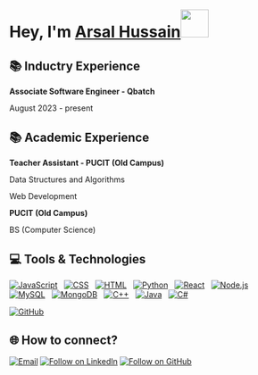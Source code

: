 <h1 align="left">Hey, I'm <a href="www.linkedin.com/in/muhammad-arsal-730877217">Arsal Hussain</a><img src="https://media.giphy.com/media/hvRJCLFzcasrR4ia7z/giphy.gif" width="50">

## 📚 Inductry Experience
<div style="line-height: 1.15">
    <b>Associate Software Engineer - Qbatch </b>
    <p>August 2023 - present</p>
</div>



## 📚 Academic Experience
<div style="line-height: 1.15">
    <b>Teacher Assistant - PUCIT (Old Campus) </b>
    <p>Data Structures and Algorithms</p>
    <p>Web Development</p>
</div>

<div style="line-height: 1.15">
    <b>PUCIT (Old Campus)</b>
    <p>BS (Computer Science)</p>
</div>


## 💻 Tools & Technologies

[![JavaScript](https://img.shields.io/badge/-JavaScript-05122A?style=flat&logo=javascript)](#)&nbsp;&nbsp;
[![CSS](https://img.shields.io/badge/-CSS-05122A?style=flat&logo=CSS3&logoColor=1572B6)](#)&nbsp;&nbsp;
[![HTML](https://img.shields.io/badge/-HTML-05122A?style=flat&logo=HTML5)](#)&nbsp;&nbsp;
[![Python](https://img.shields.io/badge/-Python-05122A?style=flat&logo=python)](#)&nbsp;&nbsp;
[![React](https://img.shields.io/badge/React-20232A?style=flat&logo=C%2B%2B)](#)&nbsp;&nbsp;
[![Node.js](https://img.shields.io/badge/Node.js-339933?style=flat&logo=C%2B%2B)](#)&nbsp;&nbsp;
[![MySQL](https://img.shields.io/badge/MySQL-005C84?style=flat&logo=C%2B%2B)](#)&nbsp;&nbsp;
[![MongoDB](https://img.shields.io/badge/MongoDB-4EA94B?style=flat&logo=C%2B%2B)](#)&nbsp;&nbsp;
[![C++](https://img.shields.io/badge/-C++-05122A?style=flat&logo=C%2B%2B)](#)&nbsp;&nbsp;
[![Java](https://img.shields.io/badge/-Java-05122A?style=flat&logo=java&logoColor=f89820)](#)&nbsp;&nbsp;
[![C#](https://img.shields.io/badge/-C%23-239120?style=flat&logo=c-sharp)](#)
<!--[![Git](https://img.shields.io/badge/-Git-05122A?style=flat&logo=git)](#)&nbsp;&nbsp;-->
[![GitHub](https://img.shields.io/badge/-GitHub-05122A?style=flat&logo=github)](#)&nbsp;&nbsp;



<h2 align="left">🌐 How to connect?</h2>
<p align="left">
  <a href="mailto:muhammadarsal236@gmail.com"><img title="Email" src="https://img.shields.io/badge/Gmail-D14836?style=for-the-badge&logo=gmail&logoColor=white"/></a>
  <a href="www.linkedin.com/in/muhammad-arsal-730877217"><img title="Follow on LinkedIn" src="https://img.shields.io/badge/LinkedIn-0077B5?style=for-the-badge&logo=linkedin&logoColor=white"/></a>
  <a href="https://github.com/ArsalHussain10"><img title="Follow on GitHub" src="https://img.shields.io/badge/GitHub-100000?style=for-the-badge&logo=github&logoColor=white"/></a>
</p>
<!-- For differnt icons I found this very useful.(https://github.com/alexandresanlim/Badges4-README.md-Profile) -->
